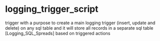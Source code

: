 # logging_trigger_script
trigger with a purpose to create a main logging trigger (insert, update and delete) on any sql table and it will store all records in a separate sql table  [Logging_SQL_Spreads] based on triggered actions
